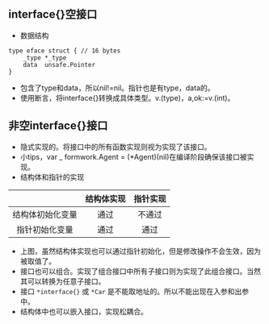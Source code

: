 ## interface{}空接口
* 数据结构
````
type eface struct { // 16 bytes
	_type *_type
	data  unsafe.Pointer
}
````
* 包含了type和data，所以nil!=nil。指针也是有type，data的。
* 使用断言，将interface{}转换成具体类型。v.(type)，a,ok:=v.(int)。
## 非空interface{}接口
* 隐式实现的。将接口中的所有函数实现则视为实现了该接口。
* 小tips，var _ formwork.Agent = (*Agent)(nil)在编译阶段确保该接口被实现。
* 结构体和指针的实现
  
| | 结构体实现       | 指针实现 |
| :-: | :-: | :-: |
| 结构体初始化变量 | 通过     | 不通过 |
| 指针初始化变量   | 通过     | 通过   |  
* 上图，虽然结构体实现也可以通过指针初始化，但是修改操作不会生效，因为被取值了。
* 接口也可以组合。实现了组合接口中所有子接口则为实现了此组合接口。当然其可以转换为任意子接口。
* 接口 `*interface{}` 或 `*Car` 是不能取地址的。所以不能出现在入参和出参中。
* 结构体中也可以嵌入接口，实现松耦合。